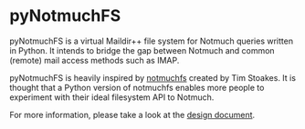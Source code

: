 pyNotmuchFS
===========

pyNotmuchFS is a virtual Maildir++ file system for Notmuch queries written in Python. It intends to bridge the gap between Notmuch and common (remote) mail access methods such as IMAP.

pyNotmuchFS is heavily inspired by [notmuchfs](https://github.com/tsto/notmuchfs) created by Tim Stoakes. It is thought that a Python version of notmuchfs enables more people to experiment with their ideal filesystem API to Notmuch.

For more information, please take a look at the [design document](DESIGN.md).
